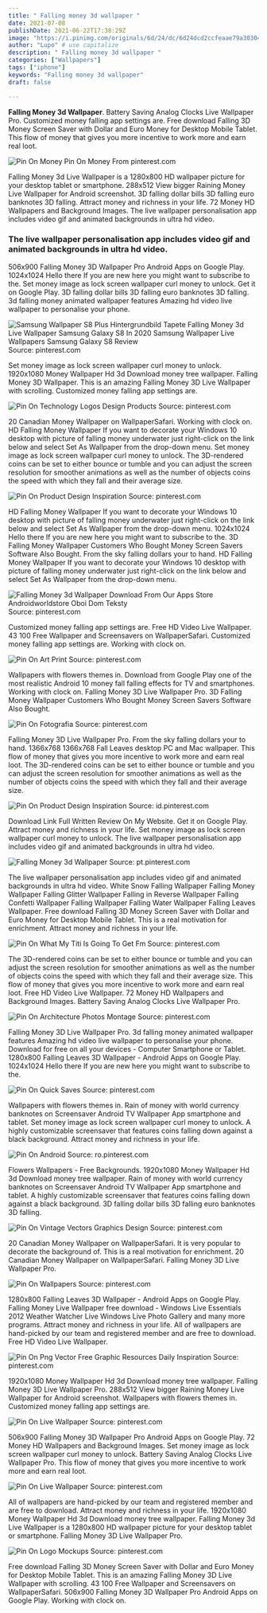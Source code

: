 ```yaml
---
title: " Falling money 3d wallpaper "
date: 2021-07-08
publishDate: 2021-06-22T17:38:29Z
image: "https://i.pinimg.com/originals/6d/24/dc/6d24dcd2ccfeaae79a30304b58f891f3.jpg"
author: "Lupo" # use capitalize
description: " Falling money 3d wallpaper "
categories: ["Wallpapers"]
tags: ["iphone"]
keywords: "Falling money 3d wallpaper"
draft: false

---
```



**Falling Money 3d Wallpaper**. Battery Saving Analog Clocks Live Wallpaper Pro. Customized money falling app settings are. Free download Falling 3D Money Screen Saver with Dollar and Euro Money for Desktop Mobile Tablet. This flow of money that gives you more incentive to work more and earn real loot.

![Pin On Money](https://i.pinimg.com/736x/0a/35/69/0a356938563a8c77798cdc9084c1611b.jpg "Pin On Money")
Pin On Money From pinterest.com


Falling Money 3d Live Wallpaper is a 1280x800 HD wallpaper picture for your desktop tablet or smartphone. 288x512 View bigger Raining Money Live Wallpaper for Android screenshot. 3D falling dollar bills 3D falling euro banknotes 3D falling. Attract money and richness in your life. 72 Money HD Wallpapers and Background Images. The live wallpaper personalisation app includes video gif and animated backgrounds in ultra hd video.

### The live wallpaper personalisation app includes video gif and animated backgrounds in ultra hd video.

506x900 Falling Money 3D Wallpaper Pro Android Apps on Google Play. 1024x1024 Hello there If you are new here you might want to subscribe to the. Set money image as lock screen wallpaper curl money to unlock. Get it on Google Play. 3D falling dollar bills 3D falling euro banknotes 3D falling. 3d falling money animated wallpaper features Amazing hd video live wallpaper to personalise your phone.


![Samsung Wallpaper S8 Plus Hintergrundbild Tapete Falling Money 3d Live Wallpaper Samsung Galaxy S8 In 2020 Samsung Wallpaper Live Wallpapers Samsung Galaxy S8 Review](https://i.pinimg.com/736x/fb/8b/c5/fb8bc57652bdd1ebbd6bedb03ef1a7e0.jpg "Samsung Wallpaper S8 Plus Hintergrundbild Tapete Falling Money 3d Live Wallpaper Samsung Galaxy S8 In 2020 Samsung Wallpaper Live Wallpapers Samsung Galaxy S8 Review")
Source: pinterest.com

Set money image as lock screen wallpaper curl money to unlock. 1920x1080 Money Wallpaper Hd 3d Download money tree wallpaper. Falling Money 3D Wallpaper. This is an amazing Falling Money 3D Live Wallpaper with scrolling. Customized money falling app settings are.

![Pin On Technology Logos Design Products](https://i.pinimg.com/736x/d1/3f/af/d13fafde3d41b81a9379e140ecaded85.jpg "Pin On Technology Logos Design Products")
Source: pinterest.com

20 Canadian Money Wallpaper on WallpaperSafari. Working with clock on. HD Falling Money Wallpaper If you want to decorate your Windows 10 desktop with picture of falling money underwater just right-click on the link below and select Set As Wallpaper from the drop-down menu. Set money image as lock screen wallpaper curl money to unlock. The 3D-rendered coins can be set to either bounce or tumble and you can adjust the screen resolution for smoother animations as well as the number of objects coins the speed with which they fall and their average size.

![Pin On Product Design Inspiration](https://i.pinimg.com/originals/8d/34/8f/8d348f0614b32dc4ca5a55b03c4440d2.jpg "Pin On Product Design Inspiration")
Source: pinterest.com

HD Falling Money Wallpaper If you want to decorate your Windows 10 desktop with picture of falling money underwater just right-click on the link below and select Set As Wallpaper from the drop-down menu. 1024x1024 Hello there If you are new here you might want to subscribe to the. 3D Falling Money Wallpaper Customers Who Bought Money Screen Savers Software Also Bought. From the sky falling dollars your to hand. HD Falling Money Wallpaper If you want to decorate your Windows 10 desktop with picture of falling money underwater just right-click on the link below and select Set As Wallpaper from the drop-down menu.

![Falling Money 3d Wallpaper Download From Our Apps Store Androidworldstore Oboi Dom Teksty](https://i.pinimg.com/originals/e8/c6/93/e8c693cf69d919d0bfe692c5dc0d309a.png "Falling Money 3d Wallpaper Download From Our Apps Store Androidworldstore Oboi Dom Teksty")
Source: pinterest.com

Customized money falling app settings are. Free HD Video Live Wallpaper. 43 100 Free Wallpaper and Screensavers on WallpaperSafari. Customized money falling app settings are. Working with clock on.

![Pin On Art Print](https://i.pinimg.com/736x/a6/16/45/a61645d697868c68dc8cb77a714dc7b3.jpg "Pin On Art Print")
Source: pinterest.com

Wallpapers with flowers themes in. Download from Google Play one of the most realistic Android 10 money fall falling effects for TV and smartphones. Working with clock on. Falling Money 3D Live Wallpaper Pro. 3D Falling Money Wallpaper Customers Who Bought Money Screen Savers Software Also Bought.

![Pin On Fotografia](https://i.pinimg.com/736x/03/9c/1f/039c1f9b16dafe1a0b03d6fb6f91edd6.jpg "Pin On Fotografia")
Source: pinterest.com

Falling Money 3D Live Wallpaper Pro. From the sky falling dollars your to hand. 1366x768 1366x768 Fall Leaves desktop PC and Mac wallpaper. This flow of money that gives you more incentive to work more and earn real loot. The 3D-rendered coins can be set to either bounce or tumble and you can adjust the screen resolution for smoother animations as well as the number of objects coins the speed with which they fall and their average size.

![Pin On Product Design Inspiration](https://i.pinimg.com/originals/67/f3/15/67f315f2ffd2bc11d0037efd00159197.jpg "Pin On Product Design Inspiration")
Source: id.pinterest.com

Download Link Full Written Review On My Website. Get it on Google Play. Attract money and richness in your life. Set money image as lock screen wallpaper curl money to unlock. The live wallpaper personalisation app includes video gif and animated backgrounds in ultra hd video.

![Falling Money 3d Wallpaper](https://i.pinimg.com/originals/92/e8/cc/92e8cc501b28250c96d26d627beb7cef.png "Falling Money 3d Wallpaper")
Source: pt.pinterest.com

The live wallpaper personalisation app includes video gif and animated backgrounds in ultra hd video. White Snow Falling Wallpaper Falling Money Wallpaper Falling Glitter Wallpaper Falling in Reverse Wallpaper Falling Confetti Wallpaper Falling Wallpaper Falling Water Wallpaper Falling Leaves Wallpaper. Free download Falling 3D Money Screen Saver with Dollar and Euro Money for Desktop Mobile Tablet. This is a real motivation for enrichment. Attract money and richness in your life.

![Pin On What My Titi Is Going To Get Fm](https://i.pinimg.com/originals/17/f9/72/17f972bab10700095bdb76e40094ee98.jpg "Pin On What My Titi Is Going To Get Fm")
Source: pinterest.com

The 3D-rendered coins can be set to either bounce or tumble and you can adjust the screen resolution for smoother animations as well as the number of objects coins the speed with which they fall and their average size. This flow of money that gives you more incentive to work more and earn real loot. Free HD Video Live Wallpaper. 72 Money HD Wallpapers and Background Images. Battery Saving Analog Clocks Live Wallpaper Pro.

![Pin On Architecture Photos Montage](https://i.pinimg.com/originals/01/51/56/015156333d852327da517143289ffc04.jpg "Pin On Architecture Photos Montage")
Source: pinterest.com

Falling Money 3D Live Wallpaper Pro. 3d falling money animated wallpaper features Amazing hd video live wallpaper to personalise your phone. Download for free on all your devices - Computer Smartphone or Tablet. 1280x800 Falling Leaves 3D Wallpaper - Android Apps on Google Play. 1024x1024 Hello there If you are new here you might want to subscribe to the.

![Pin On Quick Saves](https://i.pinimg.com/originals/1a/54/e5/1a54e518e8c89a0ef3b4e47f6070ec71.gif "Pin On Quick Saves")
Source: pinterest.com

Wallpapers with flowers themes in. Rain of money with world currency banknotes on Screensaver Android TV Wallpaper App smartphone and tablet. Set money image as lock screen wallpaper curl money to unlock. A highly customizable screensaver that features coins falling down against a black background. Attract money and richness in your life.

![Pin On Android](https://i.pinimg.com/originals/b5/c3/60/b5c360178a4c0e052727c2b866d44a2f.jpg "Pin On Android")
Source: ro.pinterest.com

Flowers Wallpapers - Free Backgrounds. 1920x1080 Money Wallpaper Hd 3d Download money tree wallpaper. Rain of money with world currency banknotes on Screensaver Android TV Wallpaper App smartphone and tablet. A highly customizable screensaver that features coins falling down against a black background. 3D falling dollar bills 3D falling euro banknotes 3D falling.

![Pin On Vintage Vectors Graphics Design](https://i.pinimg.com/originals/39/8b/a3/398ba3cc6876367df023a29418660676.jpg "Pin On Vintage Vectors Graphics Design")
Source: pinterest.com

20 Canadian Money Wallpaper on WallpaperSafari. It is very popular to decorate the background of. This is a real motivation for enrichment. 20 Canadian Money Wallpaper on WallpaperSafari. Falling Money 3D Live Wallpaper Pro.

![Pin On Wallpapers](https://i.pinimg.com/originals/9d/f6/0c/9df60c2e815bccabc422dc387d3f81b5.jpg "Pin On Wallpapers")
Source: pinterest.com

1280x800 Falling Leaves 3D Wallpaper - Android Apps on Google Play. Falling Money Live Wallpaper free download - Windows Live Essentials 2012 Weather Watcher Live Windows Live Photo Gallery and many more programs. Attract money and richness in your life. All of wallpapers are hand-picked by our team and registered member and are free to download. Free HD Video Live Wallpaper.

![Pin On Png Vector Free Graphic Resources Daily Inspiration](https://i.pinimg.com/474x/e7/3a/71/e73a71ad331ef7b0641436b1d6fd7703.jpg "Pin On Png Vector Free Graphic Resources Daily Inspiration")
Source: pinterest.com

1920x1080 Money Wallpaper Hd 3d Download money tree wallpaper. Falling Money 3D Live Wallpaper Pro. 288x512 View bigger Raining Money Live Wallpaper for Android screenshot. Wallpapers with flowers themes in. Customized money falling app settings are.

![Pin On Live Wallpaper](https://i.pinimg.com/600x315/bf/59/dc/bf59dc716a9ad1fb6a0c7616d56a78ae.jpg "Pin On Live Wallpaper")
Source: pinterest.com

506x900 Falling Money 3D Wallpaper Pro Android Apps on Google Play. 72 Money HD Wallpapers and Background Images. Set money image as lock screen wallpaper curl money to unlock. Battery Saving Analog Clocks Live Wallpaper Pro. This flow of money that gives you more incentive to work more and earn real loot.

![Pin On Live Wallpaper](https://i.pinimg.com/originals/e9/d1/7c/e9d17cb1f61d7e29da945ce683d3fcc3.png "Pin On Live Wallpaper")
Source: pinterest.com

All of wallpapers are hand-picked by our team and registered member and are free to download. Attract money and richness in your life. 1920x1080 Money Wallpaper Hd 3d Download money tree wallpaper. Falling Money 3d Live Wallpaper is a 1280x800 HD wallpaper picture for your desktop tablet or smartphone. Falling Money 3D Live Wallpaper Pro.

![Pin On Logo Mockups](https://i.pinimg.com/originals/6d/24/dc/6d24dcd2ccfeaae79a30304b58f891f3.jpg "Pin On Logo Mockups")
Source: pinterest.com

Free download Falling 3D Money Screen Saver with Dollar and Euro Money for Desktop Mobile Tablet. This is an amazing Falling Money 3D Live Wallpaper with scrolling. 43 100 Free Wallpaper and Screensavers on WallpaperSafari. 506x900 Falling Money 3D Wallpaper Pro Android Apps on Google Play. Working with clock on.

